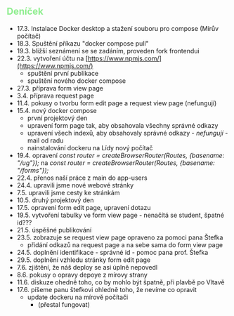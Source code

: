 ## <span style="color:lightgreen">Deníček</span>
- 17.3. Instalace Docker desktop a stažení souboru pro compose (Mírův počítač)
- 18.3. Spuštění příkazu "docker compose pull"
- 19.3. bližší seznámení se se zadáním, proveden fork frontendui
- 22.3. vytvoření účtu na [https://www.npmjs.com/](https://www.npmjs.com/)
	- spuštění první publikace
	- spuštění nového docker compose
- 27.3. příprava form view page
- 3.4. příprava request page
- 11.4. pokusy o tvorbu form edit page a request view page (nefungují)
- 15.4. nový docker compose
	- první projektový den
	- upravení form page tak, aby obsahovala všechny správné odkazy
	- upravení všech indexů, aby obsahovaly správné odkazy - *nefungují* - mail od radu
	- nainstalování dockeru na Lídy nový počítač
- 19.4.
	opravení 
	*const router = createBrowserRouter(Routes, {basename: "/ug"});*
	na
	*const router = createBrowserRouter(Routes, {basename: "/forms"});*
- 22.4. přenos naší práce z main do app-users
- 24.4. upravili jsme nové webové stránky
- 7.5. upravili jsme cesty ke stránkám
- 10.5. druhý projektový den
- 17.5. opravení form edit page, upravení dotazu
- 19.5. vytvoření tabulky ve form view page - nenačítá se student, špatné id???
- 21.5. úspěšné publikování
- 23.5. zobrazuje se request view page opraveno za pomoci pana Štefka
	- přidání odkazů na request page a na sebe sama do form view page
- 24.5. doplnění identifikace - správné id - pomoc pana prof. Štefka
- 29.5. doplnění vzhledu stránky form edit page 
- 7.6. zjištění, že náš deploy se asi úplně nepovedl
- 8.6. pokusy o opravy depoye z mírovy strany
- 11.6. diskuze ohedně toho, co by mohlo být špatně, při plavbě po Vltavě
- 17.6. píšeme panu štefkovi ohledně toho, že nevíme co opravit
	- update dockeru na mírově počítači
		- (přestal fungovat)
